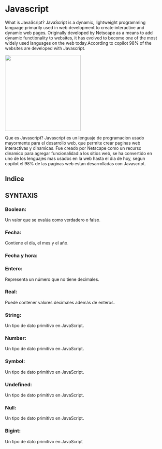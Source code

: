 # Javascript

What is JavaScript?
JavaScript is a dynamic, lightweight programming language primarily used in web development to create interactive and dynamic web pages. Originally developed by Netscape as a means to add dynamic functionality to websites, it has evolved to become one of the most widely used languages on the web today.According to copilot 98% of the websites are developed with Javascript. 



<img src="https://i.giphy.com/media/v1.Y2lkPTc5MGI3NjExdHVyY3UwYTRnZGwzdHFpeHR6Yndkbnpob2g5ZjBsdHIyMjlvOWp4dSZlcD12MV9pbnRlcm5hbF9naWZfYnlfaWQmY3Q9Zw/iIqmM5tTjmpOB9mpbn/giphy.gif" width='250'>

Que es Javascript?
Javascript es un lenguaje de programacion usado mayormente para el desarrollo web, que permite crear paginas web interactivas y dinamicas. Fue creado por Netscape como un recurso dinamico para agregar funcionalidad a los sitios web, se ha convertido en uno de los lenguajes mas usados en la web hasta el dia de hoy, segun copilot el 98% de las paginas web estan desarrolladas con Javascript. 
<H2>Indice</H2>

<h2> SYNTAXIS</h2>
<dt><h3>Boolean:</h3> 
  <p>Un valor que se evalúa como verdadero o falso. </p></dt>
<dt><h3>Fecha:</h3> 
  <p>Contiene el día, el mes y el año. </p></dt>
<dt><h3>Fecha y hora:</h3> 
  <p><Combina el tipo fecha y un valor que representa el tiempo transcurrido desde la medianoche. </p> </dt>
<dt><h3>Entero:</h3> 
  <p>Representa un número que no tiene decimales.</p> </dt>
<dt><h3>Real:</h3> <p>Puede contener valores decimales además de enteros.</p> </dt>
<dt><h3>String:</h3><p> Un tipo de dato primitivo en JavaScript.</p> </dt>
<dt><h3>Number:</h3> <p>Un tipo de dato primitivo en JavaScript.</p> </dt>
<dt><h3>Symbol:</h3> <p>Un tipo de dato primitivo en JavaScript.</p> </dt>
<dt><h3>Undefined:</h3> <p>Un tipo de dato primitivo en JavaScript.</p></dt> 
<dt><h3>Null:</h3> <p>Un tipo de dato primitivo en JavaScript. </p></dt>
<dt><h3>Bigint:</h3> <p>Un tipo de dato primitivo en JavaScript</p></dt>



















